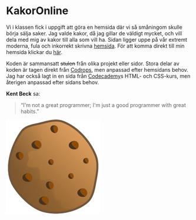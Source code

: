 # KakorOnline
Vi i klassen fick i uppgift att göra en hemsida där vi så småningom skulle börja sälja saker. Jag valde kakor, då jag gillar de väldigt mycket, och vill dela med mig av kakor till alla som vill ha. Sidan ligger uppe på vår extremt moderna, fula och inkorrekt skrivna [hemsida](http://e-handlarna.se). För att komma direkt till min hemsida klickar du [här](http://e-handlarna.se/KakorOnline).

Koden är sammansatt ~~stulen~~ från olika projekt eller sidor. Stora delar av koden är tagen direkt från [Codrops](httP://codrops.com), men anpassad efter hemsidans behov. Jag har också lagt in en sida från [Codecademy](http://codecademy.com)s HTML- och CSS-kurs, men återigen anpassad efter sidans behov.

**Kent Beck** sa:
>“I'm not a great programmer; I'm just a good programmer with great habits.”

![image](images/favicon.png)

